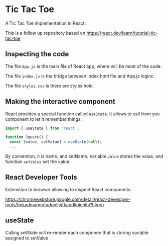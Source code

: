 # Tic Tac Toe

A Tic Tac Toe implementation in React. 

This is a follow up repository based on https://react.dev/learn/tutorial-tic-tac-toe

## Inspecting the code

The file `App.js` is the main file of React app, where will be most of the code. 

The file `index.js` is the bridge between index.html file and App.js loginc. 

The file `styles.css` is there are styles hold.

## Making the interactive component 

React provides a special function called `useState`. It allows to call from you component to let it remember things.

```js
import { useState } from 'react';

function Square() {
  const [value, setValue] = useState(null);
  ...
```

By convention, it is name, and setName. Variable `value` stores the value, and function `setValue` set the value. 

## React Developer Tools 

Extenstion to browser allowing to inspect React components.

https://chromewebstore.google.com/detail/react-developer-tools/fmkadmapgofadopljbjfkapdkoienihi?hl=en

## useState

Calling setState will re-render each componen that is storing variable assigned to setValue